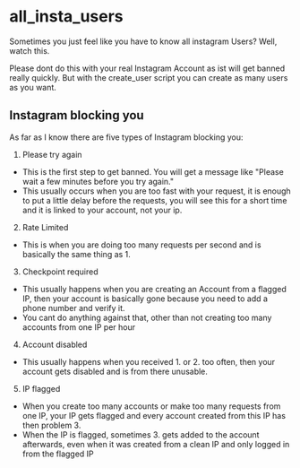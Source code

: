 # all_insta_users
Sometimes you just feel like you have to know all instagram Users? Well, watch this.


Please dont do this with your real Instagram Account as ist will get banned really quickly.
But with the create_user script you can create as many users as you want.

## Instagram blocking you

As far as I know there are five types of Instagram blocking you:

1. Please try again
+ This is the first step to get banned. You will get a message like "Please wait a few minutes before you try again."
+ This usually occurs when you are too fast with your request, it is enough to put a little delay before the requests, you will see this for a short time and it is linked to your account, not your ip.

2. Rate Limited
+ This is when you are doing too many requests per second and is basically the same thing as 1.

3. Checkpoint required
+ This usually happens when you are creating an Account from a flagged IP, then your account is basically gone because you need to add a phone number and verify it.
+ You cant do anything against that, other than not creating too many accounts from one IP per hour

4. Account disabled
+ This usually happens when you received 1. or 2. too often, then your account gets disabled and is from there unusable.

5. IP flagged
+ When you create too many accounts or make too many requests from one IP, your IP gets flagged and every account created from this IP has then problem 3.
+ When the IP is flagged, sometimes 3. gets added to the account afterwards, even when it was created from a clean IP and only logged in from the flagged IP